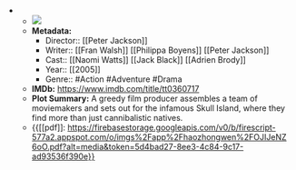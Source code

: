 - 
    - ![](https://m.media-amazon.com/images/M/MV5BMjYxYmRlZWYtMzAwNC00MDA1LWJjNTItOTBjMzlhNGMzYzk3XkEyXkFqcGdeQXVyMTQxNzMzNDI@._V1_SX300.jpg)  
    - **Metadata:**
        - Director:: [[Peter Jackson]]
        - Writer:: [[Fran Walsh]] [[Philippa Boyens]] [[Peter Jackson]]
        - Cast:: [[Naomi Watts]] [[Jack Black]] [[Adrien Brody]]
        - Year:: [[2005]]
        - Genre:: #Action #Adventure #Drama
    - **IMDb:** https://www.imdb.com/title/tt0360717
    - **Plot Summary:** A greedy film producer assembles a team of moviemakers and sets out for the infamous Skull Island, where they find more than just cannibalistic natives.
    - {{[[pdf]]: https://firebasestorage.googleapis.com/v0/b/firescript-577a2.appspot.com/o/imgs%2Fapp%2Fhaozhongwen%2FOJIJeNZ6oO.pdf?alt=media&token=5d4bad27-8ee3-4c84-9c17-ad93536f390e}}
